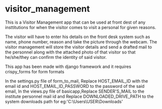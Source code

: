 # visitor_management
This is a Visitor Management app that can be used at front dest of any insttitutions for when the visitor comes to visit a personal for given reasons.

The visitor will have to enter his details on the front desk system such as name, phone number, reason and take the picture through the webcam.
The visitor management will store the visitor details and send a drafted mail to the personnel along with the attached photo of that visitor so that he/she/they can confirm the identity of said visitor.

This app has been made with django framework and it requires crispy_forms for form formats

In the settings.py file of form_to_mail, Replace HOST_EMAIL_ID with the email id and HOST_EMAIL_ID_PASSWORD to the password of the said email, 
In the views.py file of basicapp,Replace SENDER'S_MAIL to the institute personnel mail id and  Replace DOWNLOADED_DRIVE_PATH to the system downloads path for eg:'C:\Users\USER\Downloads' 
